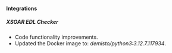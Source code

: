 #### Integrations

##### XSOAR EDL Checker
- Code functionality improvements.
- Updated the Docker image to: *demisto/python3:3.12.7.117934*.